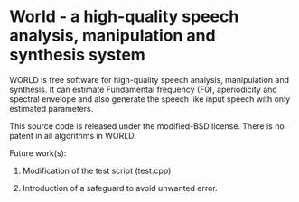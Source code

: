 # World - a high-quality speech analysis, manipulation and synthesis system

WORLD is free software for high-quality speech analysis, manipulation and synthesis.
It can estimate Fundamental frequency (F0), aperiodicity and spectral envelope
and also generate the speech like input speech with only estimated parameters.

This source code is released under the modified-BSD license.
There is no patent in all algorithms in WORLD.

Future work(s):

1. Modification of the test script (test.cpp)

2. Introduction of a safeguard to avoid unwanted error.

